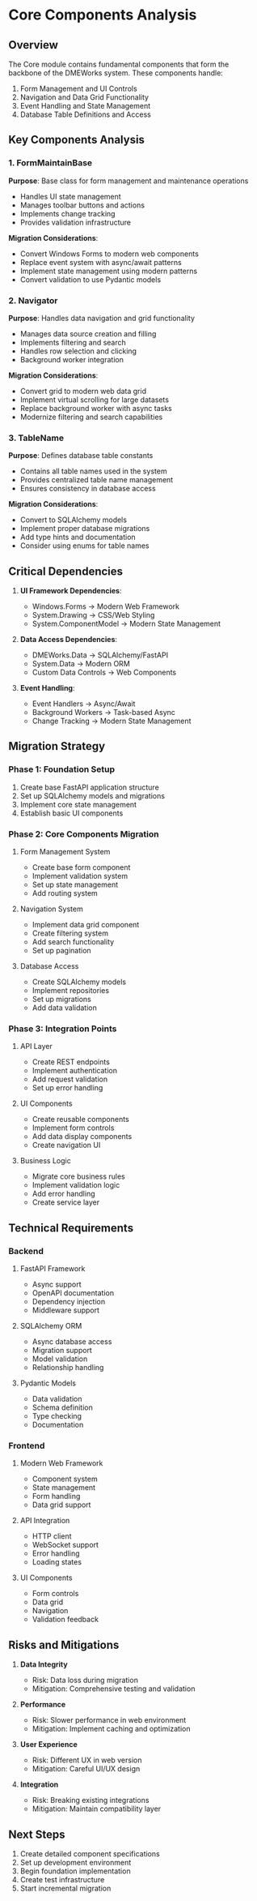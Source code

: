 # Core Components Analysis

## Overview
The Core module contains fundamental components that form the backbone of the DMEWorks system. These components handle:
1. Form Management and UI Controls
2. Navigation and Data Grid Functionality
3. Event Handling and State Management
4. Database Table Definitions and Access

## Key Components Analysis

### 1. FormMaintainBase
**Purpose**: Base class for form management and maintenance operations
- Handles UI state management
- Manages toolbar buttons and actions
- Implements change tracking
- Provides validation infrastructure

**Migration Considerations**:
- Convert Windows Forms to modern web components
- Replace event system with async/await patterns
- Implement state management using modern patterns
- Convert validation to use Pydantic models

### 2. Navigator
**Purpose**: Handles data navigation and grid functionality
- Manages data source creation and filling
- Implements filtering and search
- Handles row selection and clicking
- Background worker integration

**Migration Considerations**:
- Convert grid to modern web data grid
- Implement virtual scrolling for large datasets
- Replace background worker with async tasks
- Modernize filtering and search capabilities

### 3. TableName
**Purpose**: Defines database table constants
- Contains all table names used in the system
- Provides centralized table name management
- Ensures consistency in database access

**Migration Considerations**:
- Convert to SQLAlchemy models
- Implement proper database migrations
- Add type hints and documentation
- Consider using enums for table names

## Critical Dependencies

1. **UI Framework Dependencies**:
   - Windows.Forms → Modern Web Framework
   - System.Drawing → CSS/Web Styling
   - System.ComponentModel → Modern State Management

2. **Data Access Dependencies**:
   - DMEWorks.Data → SQLAlchemy/FastAPI
   - System.Data → Modern ORM
   - Custom Data Controls → Web Components

3. **Event Handling**:
   - Event Handlers → Async/Await
   - Background Workers → Task-based Async
   - Change Tracking → Modern State Management

## Migration Strategy

### Phase 1: Foundation Setup
1. Create base FastAPI application structure
2. Set up SQLAlchemy models and migrations
3. Implement core state management
4. Establish basic UI components

### Phase 2: Core Components Migration
1. Form Management System
   - Create base form component
   - Implement validation system
   - Set up state management
   - Add routing system

2. Navigation System
   - Implement data grid component
   - Create filtering system
   - Add search functionality
   - Set up pagination

3. Database Access
   - Create SQLAlchemy models
   - Implement repositories
   - Set up migrations
   - Add data validation

### Phase 3: Integration Points
1. API Layer
   - Create REST endpoints
   - Implement authentication
   - Add request validation
   - Set up error handling

2. UI Components
   - Create reusable components
   - Implement form controls
   - Add data display components
   - Create navigation UI

3. Business Logic
   - Migrate core business rules
   - Implement validation logic
   - Add error handling
   - Create service layer

## Technical Requirements

### Backend
1. FastAPI Framework
   - Async support
   - OpenAPI documentation
   - Dependency injection
   - Middleware support

2. SQLAlchemy ORM
   - Async database access
   - Migration support
   - Model validation
   - Relationship handling

3. Pydantic Models
   - Data validation
   - Schema definition
   - Type checking
   - Documentation

### Frontend
1. Modern Web Framework
   - Component system
   - State management
   - Form handling
   - Data grid support

2. API Integration
   - HTTP client
   - WebSocket support
   - Error handling
   - Loading states

3. UI Components
   - Form controls
   - Data grid
   - Navigation
   - Validation feedback

## Risks and Mitigations

1. **Data Integrity**
   - Risk: Data loss during migration
   - Mitigation: Comprehensive testing and validation

2. **Performance**
   - Risk: Slower performance in web environment
   - Mitigation: Implement caching and optimization

3. **User Experience**
   - Risk: Different UX in web version
   - Mitigation: Careful UI/UX design

4. **Integration**
   - Risk: Breaking existing integrations
   - Mitigation: Maintain compatibility layer

## Next Steps

1. Create detailed component specifications
2. Set up development environment
3. Begin foundation implementation
4. Create test infrastructure
5. Start incremental migration
